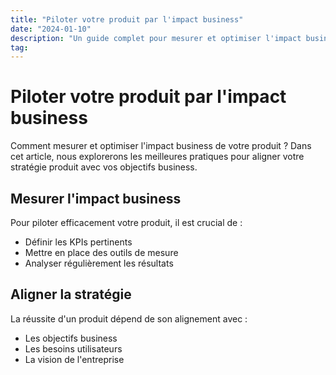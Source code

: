 ```yaml
---
title: "Piloter votre produit par l'impact business"
date: "2024-01-10"
description: "Un guide complet pour mesurer et optimiser l'impact business de votre produit."
tag:
---
```


# Piloter votre produit par l'impact business

Comment mesurer et optimiser l'impact business de votre produit ? Dans cet article, nous explorerons les meilleures pratiques pour aligner votre stratégie produit avec vos objectifs business.

## Mesurer l'impact business

Pour piloter efficacement votre produit, il est crucial de :
- Définir les KPIs pertinents
- Mettre en place des outils de mesure
- Analyser régulièrement les résultats

## Aligner la stratégie

La réussite d'un produit dépend de son alignement avec :
- Les objectifs business
- Les besoins utilisateurs
- La vision de l'entreprise
